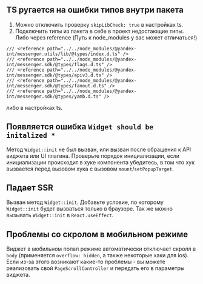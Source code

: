 ## TS ругается на ошибки типов внутри пакета
1) Можно отключить проверку `skipLibCheck: true` в настройках ts.
2) Подключить типы из пакета в себе в проект недостающие типы. Либо через reference (Путь к node_modules у вас может отличаться!)
```
/// <reference path="../../node_modules/@yandex-int/messenger.utils/lib/@types/index.d.ts" />
/// <reference path="../../node_modules/@yandex-int/messenger.sdk/@types/flags.d.ts" />
/// <reference path="../../node_modules/@yandex-int/messenger.sdk/@types/apiv3.d.ts" />
/// <reference path="../../node_modules/@yandex-int/messenger.sdk/@types/fanout.d.ts" />
/// <reference path="../../node_modules/@yandex-int/messenger.sdk/@types/yamb.d.ts" />
```
либо в настройках ts.

## Появляется ошибка `Widget should be initalized *`
Метод `Widget::init` не был вызван, или вызван после обращения к API виджета или UI плагина.
Проверьте порядок инициализации, если инициализации происходит в хуке компонента убедитесь, в том что хук вызвается перед вызовом хука с вызовом `mount`/`setPopupTarget`.

## Падает SSR
Вызван метод `Widget::init`. Добавьте условие, по которому `Widget::init` будет вызваться только в браузере. Так же можно вызывать `Widget::init` в `React.useEffect`.

## Проблемы со скролом в мобильном режиме
Виджет в мобильном попап режиме автоматически отключает скролл в `body` (применяется `overflow: hidden`, а также некоторые хаки для ios). Если из-за этого возникают какие-то проблемы - вы можете реализовать свой `PageScrollController` и передать его в параметры виджета.
